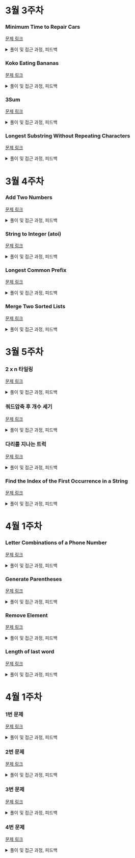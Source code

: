 # 3월 3주차

### Minimum Time to Repair Cars
[문제 링크](https://leetcode.com/problems/minimum-time-to-repair-cars?source=submission-ac)

<details>
    <summary>풀이 및 접근 과정, 피드백</summary>

### 풀이 과정 및 시행착오

어떤 유형의 문제인지 인지가 없는 상태에서 시작을 했으며 논리적으로 생각했을 때 극단적인 사례를 먼저 생각하기 시작했습니다. (한사람이 모든 일을 감당하기 같은 경우)

그 이후 가장 많은 일을 해야하는 사람은 가장 효율이 좋은? 빠른 사람이 맡아야 되고 그가 걸린 시간을 기준으로 모두 그 안에 할 수 있는 최대의 수로 일을 하면 되겠다 라고 생각을 하였고, 이 과정에서 이분탐색을 적용할 수 있을 것 같았습니다.
- 고정된 시간 안에(저는 가장 효율좋은 사람이 총 소요한 시간) 모든 메카닉이 얼마나 많은 차를 정비할 수 있는지를 계산하고 이 값을 제한 시간과 비교를 하여 이분탐색을 꾸려가고자 했습니다.

하지만 이분탐색 과정에서,
  1. 최종적으로 left, mid, right 중에 무엇을 리턴해야하는가?
  2. 혹시 그것의 +1 , -1을 해줘야 하나?
  3. 구간을 줄여갈 때는 high를 mid로 해야하나, low를 mid로 해야하나 +1,-1 할 필요는 없나?
 와 같은 고민이 많아졌습니다.

이 과정에서 결국 되냐 안되냐를 기준으로 안되면 거들떠도 볼 필요 없으니 구간을 줄이더라도 그 지점은 제외하여 (여기에서는 left 를 mid + 1 하는 과정) 하도록 하였고
결과적으로 검산 해보니 보니 left를 반환 해야한다는 것을 알게 되었습니다. 

결과적으로 문제를 해결할 수 있었습니다. 

제 과정을 돌이켜보면
1. 이분탐색임을 알아채는 것 까지 좋았음
2. 이분탐색을 무엇을 기준으로 수행할지 생각하는 것도 좋았음
3. 이분탐색과정에서 성공/실패여부를 리턴하는 메소드 분리하는 것 좋았음
4. 구간을 줄여갈 때 어떤 포인트를 기준으로 줄여하는 지 미흡했음
5. 최종 리턴값을 무엇으로 설정할지 미흡했음
6. while문 종료 기준에 대한 모호함이 있었음

으로 피드백 해볼 수 있을 것 같습니다. 

### 제출 코드

```swift
class Solution {
    func repairCars(_ ranks: [Int], _ cars: Int) -> Int {
        
        func canRepair(_ time: Int) -> Bool {
            ranks.reduce(0) { $0 + Int(Double(time / $1).squareRoot()) } >= cars
        }
        
        var left = 1
        var right = ranks.min()! * cars * cars
        
        while left < right {
            let mid = (left + right) / 2
            if canRepair(mid) {
                right = mid
            } else {
                left = mid + 1
            }
        }
        
        return left
    }
}
```

</details>


### Koko Eating Bananas
[문제 링크](https://leetcode.com/problems/koko-eating-bananas)

<details>
    <summary>풀이 및 접근 과정, 피드백</summary>

### 풀이 과정 및 시행착오

위 코드 풀고나서 다른 이분탐색 문제를 풀어보고 싶었고 위에서 피드백 했던 내용을 종합하여 이번에는 빠르게 풀었습니다. 
다만 처음에 left의 값을 `piles.min()`으로 잡아도 되지않나? 싶은데, 그러면 성공하지 못했고 1로 하니 성공했습니다. 

### 제출 코드

```swift
class Solution {
    func minEatingSpeed(_ piles: [Int], _ h: Int) -> Int {
        func canEat(_ eatingSpeed: Double) -> Bool {
            piles.reduce(0) { $0 + ceil(Double($1)/eatingSpeed) } <= Double(h)
        }
        var left = 1
        var right = piles.max()!
        
        while left < right {
            let mid = (left + right) / 2 
            if canEat(Double(mid)) {
                right = mid
            }
            else {
                left = mid + 1
            }
        }
        return left
    }
}
```

</details>


### 3Sum
[문제 링크](https://leetcode.com/problems/3sum/)

<details>
    <summary>풀이 및 접근 과정, 피드백</summary>

### 풀이 과정 및 시행착오

조합(Combination)으로 해보려다가 거차게 시간초과로 망해버렸습니다. 생각을 해보니 투포인터 라는 훌륭한 알고리즘 해결법이 있었고 이를 적용해 풀어보고자 하였습니다.
많이 까먹은 것을 느끼는 시간이었습니다. 

### 제출 코드

#### 망한 코드
```swift
class Solution {
    func threeSum(_ nums: [Int]) -> [[Int]] {
        var result: [[Int]] = []
        for i in 0..<nums.count-2 {
            for j in i+1..<nums.count-1 {
                for k in j+1..<nums.count {
                    if nums[i] + nums[j] + nums[k] == 0 {
                        var flag = false
                        for r in result {
                            if r.sorted() == [nums[i],nums[j],nums[k]].sorted(){
                                flag = true
                                break
                            }
                        }
                        if !flag {
                        result.append([nums[i],nums[j],nums[k]])
                        break
                        }
                    }
                }
            }
        }
        return result
    }
}
```

#### 투 포인터 적용

```swift
class Solution {
    func threeSum(_ nums: [Int]) -> [[Int]] {
        let sortedNums = nums.sorted()
        var result: [[Int]] = []
        
        for i in 0..<sortedNums.count - 2 {
            if i > 0 && sortedNums[i] == sortedNums[i-1] {
                continue // Skip duplicates for i
            }
            
            var left = i + 1
            var right = sortedNums.count - 1
            
            while left < right {
                let sum = sortedNums[i] + sortedNums[left] + sortedNums[right]
                
                if sum == 0 {
                    result.append([sortedNums[i], sortedNums[left], sortedNums[right]])
                    
                    // Skip duplicates for left and right
                    while left < right && sortedNums[left] == sortedNums[left + 1] {
                        left += 1
                    }
                    while left < right && sortedNums[right] == sortedNums[right - 1] {
                        right -= 1
                    }
                    
                    left += 1
                    right -= 1
                } else if sum < 0 {
                    left += 1
                } else {
                    right -= 1
                }
            }
        }
        
        return result
    }
}

```

</details>

### Longest Substring Without Repeating Characters
[문제 링크](https://leetcode.com/problems/longest-substring-without-repeating-characters)

<details>
    <summary>풀이 및 접근 과정, 피드백</summary>

### 풀이 과정 및 시행착오

보는 순간 투포인터다 싶어서 도전해봤지만 런타임 에러가 자꾸 발생하였습니다. 완전히 망해버렸고, 다른 투포인터로 해결하고 검색 후에 정말 멋진 해법이 있는 것을 발견하였습니다. 딕셔너리의 중복 불허특성을 업데이트로 활용하는 멋진 사례였던 것 같습니다. 이 점 유의하여 다음에는 적용할 수 있도록 해야겠습니다. 

### 망한 제출 코드

```swift
class Solution {
    func lengthOfLongestSubstring(_ s: String) -> Int {
        let stringArray = Array(s)
        var length = Set(stringArray).count
        if length == 1 { return length } 

        var left = 0
        var right = 1
        var maxLength = length 
        while right < s.count {
            if isDup(Array(stringArray[left...right])) {
                left += 1
                maxLength = length
            }
            else {
                right += 1
            }
        }
        return maxLength
        func isDup(_ array: [Character]) -> Bool {
            array.count == Set(array).count
        }
    }
}
```

### 멋진 답안
```swift
class Solution {
    func lengthOfLongestSubstring(_ s: String) -> Int {
        let chars = Array(s)
        var charIndex = [Character: Int]()
        var maxLength = 0
        var start = 0
        
        for (end, char) in chars.enumerated() {
            if let lastIndex = charIndex[char] {
                start = max(start, lastIndex + 1)
            }
            maxLength = max(maxLength, end - start + 1)
            charIndex[char] = end
        }
        
        return maxLength
    }
}
```
</details>

# 3월 4주차 

### Add Two Numbers
[문제 링크](https://leetcode.com/problems/add-two-numbers/)

<details>
    <summary>풀이 및 접근 과정, 피드백</summary>

### 풀이 과정 및 시행착오

사실 보고 나서 당연히 자릿수 별로 더해가며 더해서 10이 넘어가면 올림 해주는 방식으로 하는 것이라는 것을 당연히 알았으나, 그냥 한 번 객기를 부려보고싶었습니다. 코테때는 안되겠지만 시간 있을 때 이것 저것 시도해보며 왜 하면 안되는지 느껴보는(X인지 된장인지 찍어먹어보는) 시간을 가져봤습니다. 

테스트케이스에서는 문제가 없었고 정답 제출 케이스에서 문제가 발생을 했는데, 대체 뭐가 틀린 것일까 고민을 해봤습니다. 고민끝에 숫자가 정수 최대 범위를 (21억 어쩌구) 넘어갔기 때문이라는 것을 알게 됐고 항시 범위를 보며 정수형이 감당가능한 범위인지 생각해보는 계기가 되었습니다. 

### 망한 제출 코드

```swift
class Solution {
    func addTwoNumbers(_ l1: ListNode?, _ l2: ListNode?) -> ListNode? {
        func readList(_ list: ListNode?) -> Int {
            var result = 0
            var pos = 1
            var cur = list
            while let node = cur {
                result += node.val * pos
                pos *= 10
                cur = node.next
            }
            return result
        }

        func makeList(_ number: Int) -> ListNode? {
            if number == 0 {
                return nil
            }
            return ListNode(number % 10, makeList(number / 10))
        }

        let result = readList(l1) + readList(l2)

        if result == 0 {
            return ListNode(0)
        }
        else {
            return makeList(result)
        }
    }
}
```

### 다시 도전한 자릿수 올림으로 푼 답안
```swift
class Solution {
    func addTwoNumbers(_ l1: ListNode?, _ l2: ListNode?) -> ListNode? {
        var head = ListNode(0)
        var cur = head
        var carry = 0

        var cursorL1 = l1
        var cursorL2 = l2

        while cursorL1 != nil || cursorL2 != nil || carry > 0 {
            let x = cursorL1?.val ?? 0 
            let y = cursorL2?.val ?? 0
            
            let sum = x + y + carry 

            carry = sum / 10

            cur.next = ListNode(sum % 10) 
            cur = cur.next!

            cursorL1 = cursorL1?.next
            cursorL2 = cursorL2?.next
        }
        return head.next
    }
}
```
</details>

### String to Integer (atoi)
[문제 링크](https://leetcode.com/problems/string-to-integer-atoi/description/)

<details>
    <summary>풀이 및 접근 과정, 피드백</summary>

### 풀이 과정 및 시행착오


### 제출 코드 

```swift
class Solution {
    func myAtoi(_ s: String) -> Int {
        let trimmed = s.trimmingCharacters(in: .whitespaces)
        
        if trimmed.isEmpty {
            return 0
        }
        
        var chars = Array(trimmed)
        var index = 0
        
        var sign = 1
        if chars[index] == "-" {
            sign = -1
            index += 1
        } else if chars[index] == "+" {
            index += 1
        }
        
        var result = 0
        let INT_MAX = Int32.max
        let INT_MIN = Int32.min
        
        while index < chars.count && chars[index].isNumber {
            let digit = Int(String(chars[index]))!
            
            if result > INT_MAX / 10 || (result == INT_MAX / 10 && digit > INT_MAX % 10) {
                return sign == 1 ? Int(INT_MAX) : Int(INT_MIN)
            }
            
            result = result * 10 + digit
            index += 1
        }
        
        result *= sign
        if result > Int(INT_MAX) {
            return Int(INT_MAX)
        } else if result < Int(INT_MIN) {
            return Int(INT_MIN)
        }
        
        return result
    }
}
```

### 이게 되네요...

```swift
class Solution {
    func myAtoi(_ s: String) -> Int {
        guard !s.contains("+ ") else { return 0 }
        let val = (s as NSString).integerValue
        return val >= Int32.max ? Int(Int32.max) : max(Int(Int32.min), val)
    }
}
```

</details>

### Longest Common Prefix
[문제 링크](https://leetcode.com/problems/longest-common-prefix/)

<details>
    <summary>풀이 및 접근 과정, 피드백</summary>

### 풀이 과정 및 시행착오

불필요한 과정이 많이 들어간 것 같습니다. 귀납적으로 생각을 하다보니 1부터 천천히 키워나갈 생각만 하였는데, 어차피 가장 큰 수를 찾는 거기때문에 하나씩 줄여가는 방식으로 하는게 더 낫겠다는 것을 배웠습니다. 

### 제출 코드 

```swift
class Solution {
    func longestCommonPrefix(_ strs: [String]) -> String {
        var result = ""
        var len = 1
        let a = strs.sorted { $0.count < $1.count }
        
        while len <= a[0].count {
            var cur = a[0].prefix(len)
            for s in a {
                if s.prefix(len) != cur {
                    return result
                }
            }
            result = String(cur)
            len += 1
        }
        return result
    }
}
```

### 멋진풀이

```swift
class Solution {
    func longestCommonPrefix(_ strs: [String]) -> String {
        
        if strs.isEmpty { return "" }
        var common = strs[0]
        
        for ch in strs {
            while !ch.hasPrefix(common) {
                common = String(common.dropLast())
            }
        }
        return common
    }
}
```

</details>

### Merge Two Sorted Lists
[문제 링크](https://leetcode.com/problems/merge-two-sorted-lists/)

<details>
    <summary>풀이 및 접근 과정, 피드백</summary>

### 풀이 과정 및 시행착오


### 제출 코드 

```swift
/**
 * Definition for singly-linked list.
 * public class ListNode {
 *     public var val: Int
 *     public var next: ListNode?
 *     public init() { self.val = 0; self.next = nil; }
 *     public init(_ val: Int) { self.val = val; self.next = nil; }
 *     public init(_ val: Int, _ next: ListNode?) { self.val = val; self.next = next; }
 * }
 */
class Solution {
    func mergeTwoLists(_ list1: ListNode?, _ list2: ListNode?) -> ListNode? {
        let head = ListNode()
        var cur = head
        var p = list1
        var q = list2

        while p != nil || q != nil {
            if p!.val <= q!.val {
                cur.next = ListNode(p!.val)
                p = p?.next
            }
            else {
                cur.next = ListNode(q!.val)
                q = q?.next
            }
            cur = cur.next!
        }
        return head.next
    }
}

```

</details>

# 3월 5주차

### 2 x n 타일링
[문제 링크](https://school.programmers.co.kr/learn/courses/30/lessons/12900)

<details>
    <summary>풀이 및 접근 과정, 피드백</summary>

### 풀이 과정 및 시행착오
초등학교 4학년 때 나갔던 수학 경시대회의 마지막 문제가 이거였습니다. 보자마자 피보나치 수열임을 떠올렸고, 재귀로 할까 하다가 문제 제약 조건에 60000이상이 있길래 재귀는 과감히 버리고 dp로 저장을 하여 풀고자 하였습니다.
수식은 문제없게 짰다고 생각했으나 효율성에서 떨어지는 경우가 있어서 뭔지 곰곰히 생각해보니 저장된 수가 너무 커서 그랬구나 라고 생각했습니다. 배열에 적용할 때 미리 수로 나눠 나머지를 저장하니, 잘 됐습니다.

오랜만에 파이썬을 풀어보니 익숙하지가 않았습니다. `let`, `var`를 안써도 된다고? 뭐 이런 언어가 다 있어 싶었고 반복문도 기억이 안나서 찾아보면서 했습니다. 왜 파이썬으로 했냐면 Swift를 지원을 안해서 했습니다. 

### 제출 코드

```python
def solution(n):
    dp = [0,1,2]
    
    if n < 3:
        return dp[n]
    for i in range(n-2):
        t = dp[-1] + dp[-2]
        dp.append(t%1000000007)

    return dp[-1] % 1000000007
```

</details>

### 쿼드압축 후 개수 세기 
[문제 링크](https://school.programmers.co.kr/learn/courses/30/lessons/68936)

<details>
    <summary>풀이 및 접근 과정, 피드백</summary>

### 풀이 과정 및 시행착오

2차원 배열 안의 요소가 전부 같은 값 인지 판별하는 방법에 대해 생각하다가 flatMap이라는 좋은 도구가 있다는 것을 떠올려서 기분이 째져.

좀 오바 같기는 하나 Extension을 활용할 수 있다는 것은 굉장히 Swift만의 장점인 것 같습니다. ~~그 이전에 파이썬처럼 그냥 슬라이싱좀 편하게 해줬으면 좋겠습니다~~

### 제출 코드

```swift
import Foundation


func solution(_ arr:[[Int]]) -> [Int] {
    var zero = 0 
    var one = 0
    
    func isSame(_ arr:[[Int]]) -> Bool {
        return Set(arr.flatMap { $0 }).count == 1
    }
    
    func quadComp(_ arr:[[Int]]) {
        if isSame(arr) {
            if arr[0][0] == 0 {
                zero += 1
            } else {
                one += 1
            }
        } else {
            let half = arr.count / 2
            var firstSquare: [[Int]] = []
            var secondSquare: [[Int]] = []
            var thirdSquare: [[Int]] = []
            var fourthSquare: [[Int]] = []
            
            for i in 0..<half {
                let halves = arr[i].splitInHalf()
                firstSquare.append(halves.firstHalf)
                secondSquare.append(halves.secondHalf)
            }
            
            for i in half..<arr.count {
                let halves = arr[i].splitInHalf()
                thirdSquare.append(halves.firstHalf)
                fourthSquare.append(halves.secondHalf)
            }
            
            quadComp(firstSquare)
            quadComp(secondSquare)
            quadComp(thirdSquare)
            quadComp(fourthSquare)
        }
    }
    quadComp(arr)
    return [zero, one]
}

extension Array {
    func splitInHalf() -> (firstHalf: [Element], secondHalf: [Element]) {
        let midIndex = self.count / 2
        let firstHalf = Array(self[..<midIndex])
        let secondHalf = Array(self[midIndex...])
        return (firstHalf, secondHalf)
    }
}
```

</details>

### 다리를 지나는 트럭
[문제 링크](https://school.programmers.co.kr/learn/courses/30/lessons/42583)

<details>
    <summary>풀이 및 접근 과정, 피드백</summary>

### 풀이 과정 및 시행착오



### 제출 코드

```swift
func solution(_ bridge_length: Int, _ weight: Int, _ truck_weights: [Int]) -> Int {
    var time = 0
    var bridgeQueue = [(Int, Int)]()
    var currentBridgeWeight = 0
    var waitingTrucks = truck_weights
    
    while !waitingTrucks.isEmpty || !bridgeQueue.isEmpty {
        time += 1
        
        if let firstTruck = bridgeQueue.first, time - firstTruck.1 >= bridge_length {
            currentBridgeWeight -= firstTruck.0
            bridgeQueue.removeFirst()
        }
        
        if let nextTruck = waitingTrucks.first, currentBridgeWeight + nextTruck <= weight {
            waitingTrucks.removeFirst()
            currentBridgeWeight += nextTruck
            bridgeQueue.append((nextTruck, time))
        }
    }
    return time
}
```

</details>

### Find the Index of the First Occurrence in a String
[문제 링크](https://leetcode.com/problems/find-the-index-of-the-first-occurrence-in-a-string/)

<details>
    <summary>풀이 및 접근 과정, 피드백</summary>

### 풀이 과정 및 시행착오



### 제출 코드

```swift
class Solution {
    func strStr(_ haystack: String, _ needle: String) -> Int {
        var s = -1 
        if let rangeS = haystack.range(of: needle) {
        s = haystack.distance(from: haystack.startIndex, to: rangeS.lowerBound)
       }
       return s
    }
}
```

</details>

# 4월 1주차

### Letter Combinations of a Phone Number
[문제 링크](https://leetcode.com/problems/letter-combinations-of-a-phone-number/description/)

<details>
    <summary>풀이 및 접근 과정, 피드백</summary>

### 풀이 과정 및 시행착오



### 제출 코드

```swift
class Solution {
    func letterCombinations(_ digits: String) -> [String] {
        let phoneMap: [Character: [String]] = [
            "2": ["a", "b", "c"],
            "3": ["d", "e", "f"],
            "4": ["g", "h", "i"],
            "5": ["j", "k", "l"],
            "6": ["m", "n", "o"],
            "7": ["p", "q", "r", "s"],
            "8": ["t", "u", "v"],
            "9": ["w", "x", "y", "z"]
        ]
        guard !digits.isEmpty else { return [] }
        
        var result: [String] = []
        
        func dfs(_ combination: String, _ index: Int) {
            if index == digits.count {
                result.append(combination)
                return
            }
            
            let digit = digits[digits.index(digits.startIndex, offsetBy: index)]
            if let letters = phoneMap[digit] {
                for letter in letters {
                    dfs(combination + letter, index + 1)
                }
            }
        }
        dfs("", 0)

        return result
    }
}

```

</details>

###  Generate Parentheses
[문제 링크](https://leetcode.com/problems/generate-parentheses/description/)

<details>
    <summary>풀이 및 접근 과정, 피드백</summary>

### 풀이 과정 및 시행착오



### 제출 코드

```swift
class Solution {
    func generateParenthesis(_ n: Int) -> [String] {
        var result: [String] = []
        func dfs(_ o: Int, _ c: Int, _ str: String) {
            if str.count == n * 2 {
                result.append(str)
                return
            }

            if o < n {
                dfs(o+1, c, str + "(")
            }
            if c < o {
                dfs(o, c+1, str + ")")
            }
        }
        dfs(0, 0, "")
        
        return result
    }
}
```

</details>

### Remove Element
[문제 링크](https://leetcode.com/problems/remove-element/)

<details>
    <summary>풀이 및 접근 과정, 피드백</summary>

### 풀이 과정 및 시행착오



### 제출 코드

```swift
class Solution {
    func removeElement(_ nums: inout [Int], _ val: Int) -> Int {
        var k = 0
        
        for i in 0..<nums.count {
            if nums[i] != val {
                nums[k] = nums[i]
                k += 1
            }
        }
        
        return k
    }
}

```

</details>

### Length of last word
[문제 링크](https://leetcode.com/problems/length-of-last-word/)

<details>
    <summary>풀이 및 접근 과정, 피드백</summary>

### 풀이 과정 및 시행착오



### 제출 코드

```swift
class Solution {
    func lengthOfLastWord(_ s: String) -> Int {
        var a = s.split(separator: " ").map { String($0)}
        let c = a.removeLast()
        return c.count
    }
}
```

</details>

# 4월 1주차

### 1번 문제
[문제 링크]()

<details>
    <summary>풀이 및 접근 과정, 피드백</summary>

### 풀이 과정 및 시행착오



### 제출 코드

```swift

```

</details>

### 2번 문제
[문제 링크]()

<details>
    <summary>풀이 및 접근 과정, 피드백</summary>

### 풀이 과정 및 시행착오



### 제출 코드

```swift

```

</details>

### 3번 문제
[문제 링크]()

<details>
    <summary>풀이 및 접근 과정, 피드백</summary>

### 풀이 과정 및 시행착오



### 제출 코드

```swift

```

</details>

### 4번 문제
[문제 링크]()

<details>
    <summary>풀이 및 접근 과정, 피드백</summary>

### 풀이 과정 및 시행착오



### 제출 코드

```swift

```

</details>

